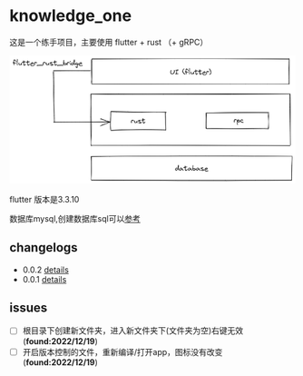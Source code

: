# knowledge_one

这是一个练手项目，主要使用 flutter + rust （+ gRPC）

![image](./images/intro.png)

flutter 版本是3.3.10

数据库mysql,创建数据库sql可以[参考](./knowledge_one.sql)

## changelogs

* 0.0.2 [details](./changelogs/0_0_2.md)
* 0.0.1 [details](./changelogs/0_0_1.md)

## issues

- [ ] 根目录下创建新文件夹，进入新文件夹下(文件夹为空)右键无效(**found:2022/12/19**)
- [ ] 开启版本控制的文件，重新编译/打开app，图标没有改变(**found:2022/12/19**)
